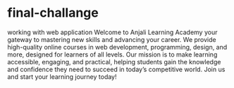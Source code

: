 # final-challange
working with web application
Welcome to Anjali Learning Academy your gateway to mastering new skills and advancing your career. We provide high-quality online courses in web development, programming, design, and more, designed for learners of all levels. Our mission is to make learning accessible, engaging, and practical, helping students gain the knowledge and confidence they need to succeed in today’s competitive world. Join us and start your learning journey today!
